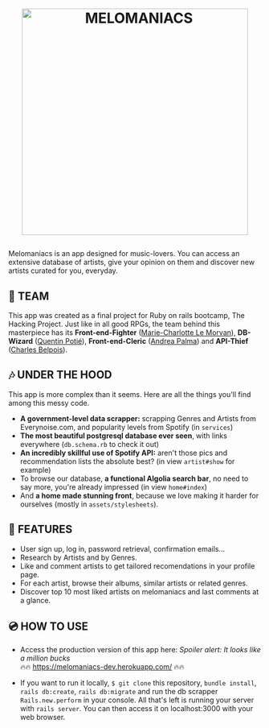 # <p align=center><img src="https://github.com/TinQk/melomaniacs/blob/development/app/assets/images/logo-column.png" alt="MELOMANIACS" width="450"/></p>

Melomaniacs is an app designed for music-lovers. You can access an extensive database of artists, give your opinion on them and discover new artists curated for you, everyday.

###

## 🎹 TEAM  
This app was created as a final project for Ruby on rails bootcamp, The Hacking Project. Just like in all good RPGs, the team behind this masterpiece has its **Front-end-Fighter** ([Marie-Charlotte Le Morvan](https://github.com/Spelmo)), **DB-Wizard** ([Quentin Potié](https://github.com/TinQk)), **Front-end-Cleric** ([Andrea Palma](https://github.com/AndreaPlm)) and **API-Thief** ([Charles Belpois](https://github.com/charles-mahaco)).

## 🎶 UNDER THE HOOD
This app is more complex than it seems. Here are all the things you'll find among this messy code.
* **A government-level data scrapper:** scrapping Genres and Artists from Everynoise.com, and popularity levels from Spotify (in `services`)
* **The most beautiful postgresql database ever seen**, with links everywhere (`db.schema.rb` to check it out)
* **An incredibly skillful use of Spotify API:** aren't those pics and recommendation lists the absolute best? (in view `artist#show` for example)
* To browse our database, **a functional Algolia search bar**, no need to say more, you're already impressed (in view `home#index`)
* And **a home made stunning front**, because we love making it harder for ourselves (mostly in `assets/stylesheets`).

## 🎼 FEATURES
* User sign up, log in, password retrieval, confirmation emails...
* Research by Artists and by Genres.
* Like and comment artists to get tailored recomendations in your profile page.
* For each artist, browse their albums, similar artists or related genres.
* Discover top 10 most liked artists on melomaniacs and last comments at a glance.

## 💿 HOW TO USE
* Access the production version of this app here: *Spoiler alert: It looks like a million bucks*<br>
🔥🔥 https://melomaniacs-dev.herokuapp.com/  🔥🔥

* If you want to run it locally, `$ git clone` this repository, `bundle install`, `rails db:create`, `rails db:migrate` and run the db scrapper `Rails.new.perform` in your console. All that's left is running your server with `rails server`. You can then access it on localhost:3000 with your web browser.
 
